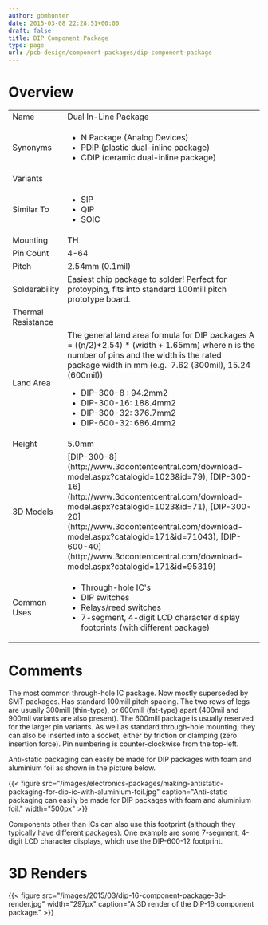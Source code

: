 ```yaml
---
author: gbmhunter
date: 2015-03-08 22:28:51+00:00
draft: false
title: DIP Component Package
type: page
url: /pcb-design/component-packages/dip-component-package
---
```


# Overview


<table >
<tbody >
<tr >

<td >Name
</td>

<td >Dual In-Line Package
</td>
</tr>
<tr >

<td >Synonyms
</td>

<td >



  * N Package (Analog Devices)
  * PDIP (plastic dual-inline package)
  * CDIP (ceramic dual-inline package)


</td>
</tr>
<tr >

<td >Variants
</td>

<td > 
</td>
</tr>
<tr >

<td >Similar To
</td>

<td >



  * SIP
  * QIP
  * SOIC


</td>
</tr>
<tr >

<td >Mounting
</td>

<td >TH
</td>
</tr>
<tr >

<td >Pin Count
</td>

<td >4-64
</td>
</tr>
<tr >

<td >Pitch
</td>

<td >2.54mm (0.1mil)
</td>
</tr>
<tr >

<td >Solderability
</td>

<td >Easiest chip package to solder! Perfect for protoyping, fits into standard 100mill pitch prototype board.
</td>
</tr>
<tr >

<td >Thermal Resistance
</td>

<td > 
</td>
</tr>
<tr >

<td >Land Area
</td>

<td >The general land area formula for DIP packages A = ((n/2)*2.54) * (width + 1.65mm)  
where n is the number of pins and the width is the rated package width in mm (e.g.  7.62 (300mil), 15.24 (600mil)) 



  * DIP-300-8 : 94.2mm2
  * DIP-300-16: 188.4mm2
  * DIP-300-32: 376.7mm2
  * DIP-600-32: 686.4mm2


</td>
</tr>
<tr >

<td >Height
</td>

<td >5.0mm
</td>
</tr>
<tr >

<td >3D Models
</td>

<td >[DIP-300-8](http://www.3dcontentcentral.com/download-model.aspx?catalogid=1023&id=79), [DIP-300-16](http://www.3dcontentcentral.com/download-model.aspx?catalogid=1023&id=71), [DIP-300-20](http://www.3dcontentcentral.com/download-model.aspx?catalogid=171&id=71043), [DIP-600-40](http://www.3dcontentcentral.com/download-model.aspx?catalogid=171&id=95319)
</td>
</tr>
<tr >

<td >Common Uses
</td>

<td >



  * Through-hole IC's
  * DIP switches
  * Relays/reed switches
  * 7-segment, 4-digit LCD character display footprints (with different package)


</td>
</tr>
</tbody>
</table>


# **Comments**




The most common through-hole IC package. Now mostly superseded by SMT packages. Has standard 100mill pitch spacing. The two rows of legs are usually 300mill (thin-type), or 600mill (fat-type) apart (400mil and 900mil variants are also present). The 600mill package is usually reserved for the larger pin variants. As well as standard through-hole mounting, they can also be inserted into a socket, either by friction or clamping (zero insertion force). Pin numbering is counter-clockwise from the top-left.




Anti-static packaging can easily be made for DIP packages with foam and aluminium foil as shown in the picture below.




{{< figure src="/images/electronics-packages/making-antistatic-packaging-for-dip-ic-with-aluminium-foil.jpg" caption="Anti-static packaging can easily be made for DIP packages with foam and aluminium foil."  width="500px" >}}




Components other than ICs can also use this footprint (although they typically have different packages). One example are some 7-segment, 4-digit LCD character displays, which use the DIP-600-12 footprint.




# 3D Renders


{{< figure src="/images/2015/03/dip-16-component-package-3d-render.jpg" width="297px" caption="A 3D render of the DIP-16 component package."  >}}

